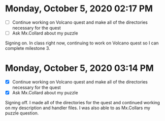 # Monday, October  5, 2020 02:17 PM
- [ ] Continue working on Volcano quest and make all of the directories necessary for the quest
- [ ] Ask Mx.Collard about my puzzle 

Signing on. In class right now, continuing to work on Volcano quest so I can complete milestone 3. 

# Monday, October  5, 2020 03:14 PM
- [x] Continue working on Volcano quest and make all of the directories necessary for the quest
- [x] Ask Mx.Collard about my puzzle 

Signing off. I made all of the directories for the quest and continued working on my description and handler files. I was also able to as Mx.Collars my puzzle question. 